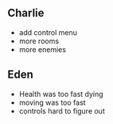 ## Charlie
- add control menu
- more rooms
- more enemies
## Eden
- Health was too fast dying
- moving was too fast
- controls hard to figure out